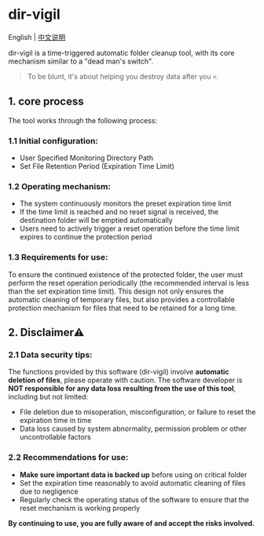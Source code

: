 # dir-vigil
English | [中文说明](./README_ZH-CN.md) 

dir-vigil is a time-triggered automatic folder cleanup tool, with its core mechanism similar to a "dead man's switch". 

> To be blunt, it's about helping you destroy data after you 💀.

## 1. core process
The tool works through the following process:

### 1.1 Initial configuration:
- User Specified Monitoring Directory Path
- Set File Retention Period (Expiration Time Limit)

### 1.2 Operating mechanism:
- The system continuously monitors the preset expiration time limit
- If the time limit is reached and no reset signal is received, the destination folder will be emptied automatically
- Users need to actively trigger a reset operation before the time limit expires to continue the protection period

### 1.3 Requirements for use:
To ensure the continued existence of the protected folder, the user must perform the reset operation periodically (the recommended interval is less than the set expiration time limit). This design not only ensures the automatic cleaning of temporary files, but also provides a controllable protection mechanism for files that need to be retained for a long time.

## 2. Disclaimer⚠️
### 2.1 Data security tips:
The functions provided by this software (dir-vigil) involve **automatic deletion of files**, please operate with caution. The software developer is **NOT responsible for any data loss resulting from the use of this tool**, including but not limited:

- File deletion due to misoperation, misconfiguration, or failure to reset the expiration time in time
- Data loss caused by system abnormality, permission problem or other uncontrollable factors
### 2.2 Recommendations for use:

- **Make sure important data is backed up** before using on critical folder
- Set the expiration time reasonably to avoid automatic cleaning of files due to negligence
- Regularly check the operating status of the software to ensure that the reset mechanism is working properly

**By continuing to use, you are fully aware of and accept the risks involved.**
